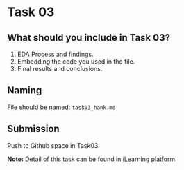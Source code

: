 # Task 03

## What should you include in Task 03?

1. EDA Process and findings.
2. Embedding the code you used in the file.
3. Final results and conclusions.

## Naming
File should be named: `task03_hank.md`

## Submission
Push to Github space in Task03.

**Note:** Detail of this task can be found in iLearning platform.